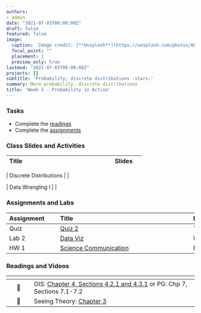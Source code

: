 ```yaml
---
authors:
- admin
date: "2021-07-03T00:00:00Z"
draft: false
featured: false
image:
  caption: 'Image credit: [**Unsplash**](https://unsplash.com/photos/6QUjAos04fw)'
  focal_point: ""
  placement: 2
  preview_only: true
lastmod: "2021-07-03T00:00:00Z"
projects: []
subtitle: 'Probability; discrete distributions :stars:'
summary: More probability, discrete distributions
title: 'Week 3 - Probability in Action'
---
```


### Tasks

- Complete the [readings](/post/03-week/#readings)
- Complete the [assignments](/post/03-week/#assignments)


### Class Slides and Activities

| <div style="width:250px;text-align:left">Title</div> | <div  style="width:80px;text-align:center">Slides</div> | 
|:---:|:---------------------|

| Discrete Distributions  | [<span style="color: #4b5357;"><i class="fas fa-desktop fa-lg"></i></span>](https://STA-198-GLHLTH-298-Fall-2022.github.io/website/slides/week-03/w3-l01-discretedistributions.html#1)  | 

| Data Wrangling I  | [<span style="color: #4b5357;"><i class="fas fa-desktop fa-lg"></i></span>](https://STA-198-GLHLTH-298-Fall-2022.github.io/website/slides/week-03/w3-l02-wrangling1.html#1)  | 

### Assignments and Labs

| <div style="width:120px;text-align:left">Assignment</div> | <div style="width:340px;text-align:left">Title</div> | <div style="width:200px;text-align:left">Due</div> |
|:---|:---|:---|
| Quiz | [Quiz 2](https://sakai.duke.edu) | Tuesday, 9/7 |
| Lab 2 |[Data Viz](https://sta198f2021.github.io/website/slides/week-03/lab-02-data-viz.html)| Wed., 9/8 |
| HW 1 | [Science Communication](https://sta198f2021.github.io/website/slides/week-03/hw-01-israel-covid.html) | Fri., 9/10 |


### Readings and Videos

| <div style="width:50px"></div>  | <div style="width:420px"></div>  |  <div style="width:200px"></div> |
|:---:|:---|:---:|
| :open_book: | OIS: [Chapter 4, Sections 4.2.1 and  4.3.1](https://www.openintro.org/book/os/) or PG: Chp 7, Sections 7.1-7.2  | **Required** |
| :open_book: | Seeing Theory: [Chapter 3](https://seeing-theory.brown.edu/probability-distributions/index.html)  | **Required** |




